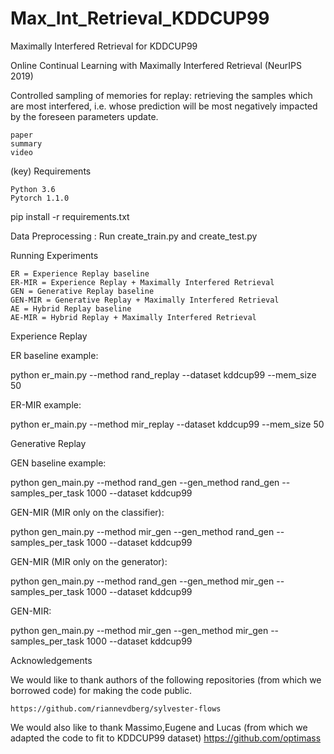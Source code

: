 # Max_Int_Retrieval_KDDCUP99
Maximally Interfered Retrieval for KDDCUP99


Online Continual Learning with Maximally Interfered Retrieval (NeurIPS 2019)

Controlled sampling of memories for replay: retrieving the samples which are most interfered, i.e. whose prediction will be most negatively impacted by the foreseen parameters update.

    paper
    summary
    video

(key) Requirements

    Python 3.6
    Pytorch 1.1.0

pip install -r requirements.txt


Data Preprocessing : Run create_train.py and create_test.py



Running Experiments

    ER = Experience Replay baseline
    ER-MIR = Experience Replay + Maximally Interfered Retrieval
    GEN = Generative Replay baseline
    GEN-MIR = Generative Replay + Maximally Interfered Retrieval
    AE = Hybrid Replay baseline
    AE-MIR = Hybrid Replay + Maximally Interfered Retrieval

Experience Replay

ER baseline example:

python er_main.py --method rand_replay --dataset kddcup99 --mem_size 50

ER-MIR example:

python er_main.py --method mir_replay --dataset kddcup99 --mem_size 50

Generative Replay

GEN baseline example:

python gen_main.py --method rand_gen --gen_method rand_gen --samples_per_task 1000 --dataset kddcup99

GEN-MIR (MIR only on the classifier):

python gen_main.py --method mir_gen --gen_method rand_gen --samples_per_task 1000 --dataset kddcup99

GEN-MIR (MIR only on the generator):

python gen_main.py --method rand_gen --gen_method mir_gen --samples_per_task 1000 --dataset kddcup99

GEN-MIR:

python gen_main.py --method mir_gen --gen_method mir_gen --samples_per_task 1000 --dataset kddcup99

Acknowledgements

We would like to thank authors of the following repositories (from which we borrowed code) for making the code public.

    https://github.com/riannevdberg/sylvester-flows
   
   We would also like to thank Massimo,Eugene and Lucas (from which we adapted the code to fit to KDDCUP99 dataset)
   https://github.com/optimass



